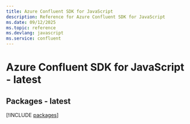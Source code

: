 ```yaml
---
title: Azure Confluent SDK for JavaScript
description: Reference for Azure Confluent SDK for JavaScript
ms.date: 09/12/2025
ms.topic: reference
ms.devlang: javascript
ms.service: confluent
---
```

# Azure Confluent SDK for JavaScript - latest
## Packages - latest
[!INCLUDE [packages](confluent-index.md)]